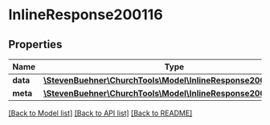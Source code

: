 # InlineResponse200116

## Properties
Name | Type | Description | Notes
------------ | ------------- | ------------- | -------------
**data** | [**\StevenBuehner\ChurchTools\Model\InlineResponse200116Data[]**](InlineResponse200116Data.md) |  | 
**meta** | [**\StevenBuehner\ChurchTools\Model\InlineResponse200116Meta**](InlineResponse200116Meta.md) |  | 

[[Back to Model list]](../../README.md#documentation-for-models) [[Back to API list]](../../README.md#documentation-for-api-endpoints) [[Back to README]](../../README.md)

